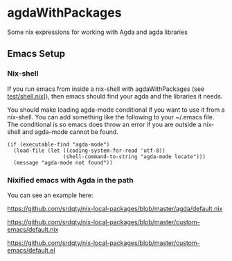 # agdaWithPackages

Some nix expressions for working with Agda and agda libraries

## Emacs Setup

### Nix-shell

If you run emacs from inside a nix-shell with agdaWithPackages (see
[test/shell.nix](test/shell.nix)]), then emacs
should find your agda and the libraries it needs.

You should make loading agda-mode conditional if you want to use it from a
nix-shell. You can add something like the following to your ~/.emacs file. The
conditional is so emacs does throw an error if you are outside a nix-shell
and agda-mode cannot be found.

```
(if (executable-find "agda-mode")
  (load-file (let ((coding-system-for-read 'utf-8))
                  (shell-command-to-string "agda-mode locate")))
  (message "agda-mode not found"))
```

### Nixified emacs with Agda in the path

You can see an example here:

https://github.com/srdqty/nix-local-packages/blob/master/agda/default.nix

https://github.com/srdqty/nix-local-packages/blob/master/custom-emacs/default.nix

https://github.com/srdqty/nix-local-packages/blob/master/custom-emacs/default.el
